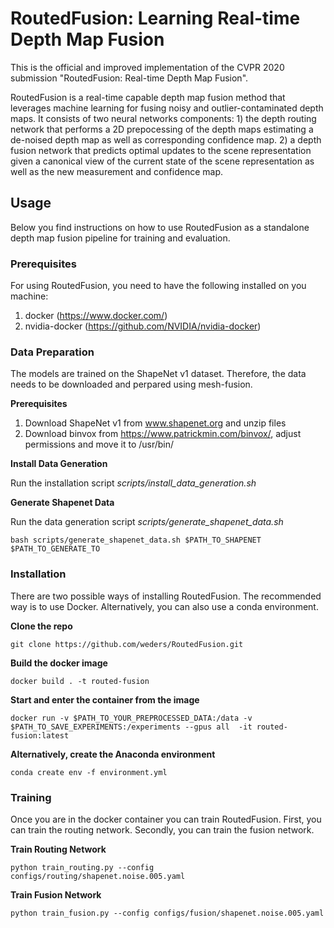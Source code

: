 # RoutedFusion: Learning Real-time Depth Map Fusion

This is the official and improved implementation of the CVPR 2020 submission "RoutedFusion: Real-time Depth Map Fusion". 

RoutedFusion is a real-time capable depth map fusion method that leverages machine learning for fusing noisy and outlier-contaminated depth maps. It consists of two neural networks components: 1) the depth routing network that performs a 2D prepocessing of the depth maps estimating a de-noised depth map as well as corresponding confidence map. 2) a depth fusion network that predicts optimal updates to the scene representation given a canonical view of the current state of the scene representation as well as the new measurement and confidence map.

## Usage

Below you find instructions on how to use RoutedFusion as a standalone depth map fusion pipeline for training and evaluation.

### Prerequisites
For using RoutedFusion, you need to have the following installed on you machine:

1. docker (https://www.docker.com/)
2. nvidia-docker (https://github.com/NVIDIA/nvidia-docker)

### Data Preparation
The models are trained on the ShapeNet v1 dataset. Therefore, the data needs to be downloaded and perpared using mesh-fusion.

**Prerequisites**
1. Download ShapeNet v1 from www.shapenet.org and unzip files
2. Download binvox from https://www.patrickmin.com/binvox/, adjust permissions and move it to /usr/bin/

**Install Data Generation**

Run the installation script *scripts/install_data_generation.sh*

**Generate Shapenet Data**

Run the data generation script *scripts/generate_shapenet_data.sh*
<pre><code>bash scripts/generate_shapenet_data.sh $PATH_TO_SHAPENET $PATH_TO_GENERATE_TO
</code></pre>

### Installation

There are two possible ways of installing RoutedFusion. The recommended way is to use Docker. Alternatively, you can also use a conda environment.

**Clone the repo**

<pre><code>git clone https://github.com/weders/RoutedFusion.git
</code></pre>

**Build the docker image**
<pre><code>docker build . -t routed-fusion
</code></pre>

**Start and enter the container from the image**
<pre><code>docker run -v $PATH_TO_YOUR_PREPROCESSED_DATA:/data -v $PATH_TO_SAVE_EXPERIMENTS:/experiments --gpus all  -it routed-fusion:latest
</code></pre>

**Alternatively, create the Anaconda environment**
<pre><code>conda create env -f environment.yml
</code></pre>

### Training
Once you are in the docker container you can train RoutedFusion. First, you can train the routing network. Secondly, you can train the fusion network.

**Train Routing Network**
<pre><code>python train_routing.py --config configs/routing/shapenet.noise.005.yaml
</code></pre>

**Train Fusion Network**
<pre><code>python train_fusion.py --config configs/fusion/shapenet.noise.005.yaml
</code></pre>



